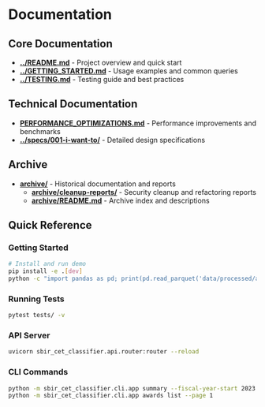 # Documentation

## Core Documentation

- **[../README.md](../README.md)** - Project overview and quick start
- **[../GETTING_STARTED.md](../GETTING_STARTED.md)** - Usage examples and common queries  
- **[../TESTING.md](../TESTING.md)** - Testing guide and best practices

## Technical Documentation

- **[PERFORMANCE_OPTIMIZATIONS.md](PERFORMANCE_OPTIMIZATIONS.md)** - Performance improvements and benchmarks
- **[../specs/001-i-want-to/](../specs/001-i-want-to/)** - Detailed design specifications

## Archive

- **[archive/](archive/)** - Historical documentation and reports
  - **[archive/cleanup-reports/](archive/cleanup-reports/)** - Security cleanup and refactoring reports
  - **[archive/README.md](archive/README.md)** - Archive index and descriptions

## Quick Reference

### Getting Started
```bash
# Install and run demo
pip install -e .[dev]
python -c "import pandas as pd; print(pd.read_parquet('data/processed/awards.parquet').info())"
```

### Running Tests
```bash
pytest tests/ -v
```

### API Server
```bash
uvicorn sbir_cet_classifier.api.router:router --reload
```

### CLI Commands
```bash
python -m sbir_cet_classifier.cli.app summary --fiscal-year-start 2023
python -m sbir_cet_classifier.cli.app awards list --page 1
```
